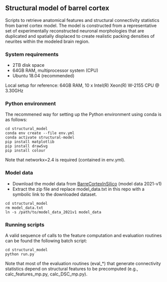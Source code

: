 ## Structural model of barrel cortex
Scripts to retrieve anatomical features and structural connectivity statistics from barrel cortex model. The model is constructed from a representative set of experimentally reconstructed neuronal morphologies that are duplicated and spatially displaced to create realistic packing densities of neurites within the modeled brain region.

### System requirements 
- 2TB disk space
- 64GB RAM, multiprocessor system (CPU)
- Ubuntu 18.04 (recommended)

Local setup for reference: 64GB RAM, 10 x Intel(R) Xeon(R) W-2155 CPU @ 3.30GHz 

### Python environment
The recommened way for setting up the Python environment using conda is as follows:
```
cd structural_model
conda env create --file env.yml
conda activate structural-model
pip install matplotlib
pip install drawSvg
pip install colour
```
Note that networkx=2.4 is required (contained in env.yml).
### Model data
- Download the model data from [BarreCortexInSilico](https://cortexinsilico.zib.de/download) (model data 2021-v1)
- Extract the zip file and replace model_data.txt in this repo with a symbolic link to the downloaded dataset.
```
cd structural_model
rm model_data.txt
ln -s /path/to/model_data_2021v1 model_data
```
### Running scripts
A valid sequence of calls to the feature computation and evaluation routines can be found the following batch script:
```
cd structural_model
python run.py
```
Note that most of the evaluation routines (eval_*) that generate connectivity statistics depend on structural features to be precomputed (e.g., calc_features_mp.py, calc_DSC_mp.py).